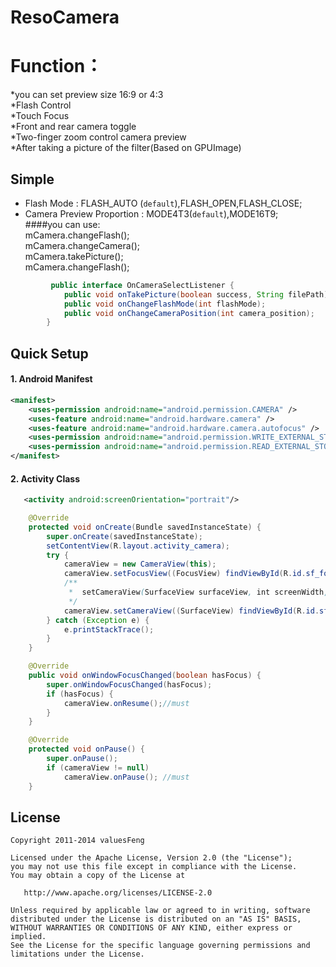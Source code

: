 ResoCamera
==========

Function：
==========    
   *you can set preview size 16:9 or 4:3  
   *Flash Control  
   *Touch Focus  
   *Front and rear camera toggle  
   *Two-finger zoom control camera preview  
   *After taking a picture of the filter(Based on GPUImage)  


## Simple
* Flash Mode : FLASH_AUTO (`default`),FLASH_OPEN,FLASH_CLOSE;    
* Camera Preview Proportion : MODE4T3(`default`),MODE16T9;    
 ####you can use:    
 mCamera.changeFlash();    
 mCamera.changeCamera();    
 mCamera.takePicture();    
 mCamera.changeFlash();     

````java
         public interface OnCameraSelectListener {
            public void onTakePicture(boolean success, String filePath);
            public void onChangeFlashMode(int flashMode);
            public void onChangeCameraPosition(int camera_position);
        }
````
    
## Quick Setup
#### 1. Android Manifest
``` xml
<manifest>
    <uses-permission android:name="android.permission.CAMERA" />
    <uses-feature android:name="android.hardware.camera" />
    <uses-feature android:name="android.hardware.camera.autofocus" />
    <uses-permission android:name="android.permission.WRITE_EXTERNAL_STORAGE" />
    <uses-permission android:name="android.permission.READ_EXTERNAL_STORAGE" />
</manifest>
```
#### 2. Activity Class
````xml
   <activity android:screenOrientation="portrait"/>
````
    

``` java
    @Override
    protected void onCreate(Bundle savedInstanceState) {
        super.onCreate(savedInstanceState);
        setContentView(R.layout.activity_camera);
        try {
            cameraView = new CameraView(this);
            cameraView.setFocusView((FocusView) findViewById(R.id.sf_focus));
            /**
             *  setCameraView(SurfaceView surfaceView, int screenWidth, int cameraMode)
             */
            cameraView.setCameraView((SurfaceView) findViewById(R.id.sf_camera), getScreenWidth(this), CameraView.MODE4T3);
        } catch (Exception e) {
            e.printStackTrace();
        }
    }

    @Override
    public void onWindowFocusChanged(boolean hasFocus) {
        super.onWindowFocusChanged(hasFocus);
        if (hasFocus) {
            cameraView.onResume();//must
        }
    }

    @Override
    protected void onPause() {
        super.onPause();
        if (cameraView != null)
            cameraView.onPause(); //must
    }
````

## License
    Copyright 2011-2014 valuesFeng

    Licensed under the Apache License, Version 2.0 (the "License");
    you may not use this file except in compliance with the License.
    You may obtain a copy of the License at

       http://www.apache.org/licenses/LICENSE-2.0

    Unless required by applicable law or agreed to in writing, software
    distributed under the License is distributed on an "AS IS" BASIS,
    WITHOUT WARRANTIES OR CONDITIONS OF ANY KIND, either express or implied.
    See the License for the specific language governing permissions and
    limitations under the License.
